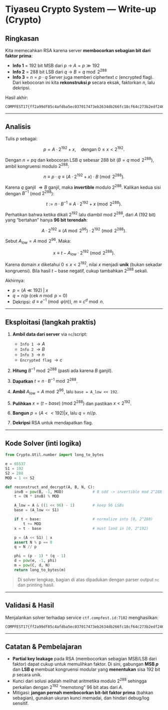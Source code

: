 # Tiyaseu Crypto System — Write-up (Crypto)

## Ringkasan

Kita memecahkan RSA karena server **membocorkan sebagian bit dari faktor prima**:

* **Info 1** = 192 bit MSB dari $p$ → $A = p \gg 192$
* **Info 2** = 288 bit LSB dari $q$ → $B = q \bmod 2^{288}$
* **Info 3** = $n = p \cdot q$
  Server juga memberi ciphertext $c$ (encrypted flag). Dari kebocoran ini kita **rekonstruksi $p$** secara eksak, faktorkan $n$, lalu dekripsi.

Hasil akhir:

```
COMPFEST17{ff2a99df85c4afdba5ec037017473eb2634db266fc18cf64c273b2edf246c383}
```

---

## Analisis

Tulis $p$ sebagai:

$$
p = A \cdot 2^{192} + x,\quad \text{dengan } 0 \le x < 2^{192}.
$$

Dengan $n = pq$ dan kebocoran LSB $q$ sebesar 288 bit ($B = q \bmod 2^{288}$), ambil kongruensi modulo $2^{288}$:

$$
n \equiv p \cdot q \equiv (A\cdot 2^{192} + x)\cdot B \pmod{2^{288}}.
$$

Karena $q$ ganjil $\Rightarrow B$ ganjil, maka **invertible** modulo $2^{288}$. Kalikan kedua sisi dengan $B^{-1}$ (mod $2^{288}$):

$$
t := n \cdot B^{-1} \equiv A\cdot 2^{192} + x \pmod{2^{288}}.
$$

Perhatikan bahwa ketika dikali $2^{192}$ lalu diambil mod $2^{288}$, dari $A$ (192 bit) yang “bertahan” hanya **96 bit terendah**:

$$
A\cdot 2^{192} \equiv (A \bmod 2^{96}) \cdot 2^{192} \pmod{2^{288}}.
$$

Sebut $A_{\text{low}} = A \bmod 2^{96}$. Maka:

$$
x \equiv t - A_{\text{low}} \cdot 2^{192} \pmod{2^{288}}.
$$

Karena domain $x$ diketahui $0 \le x < 2^{192}$, nilai $x$ menjadi **unik** (bukan sekadar kongruensi). Bila hasil $t - \text{base}$ negatif, cukup tambahkan $2^{288}$ sekali.

Akhirnya:

* $p = (A \ll 192) \;|\; x$
* $q = n / p$ (cek $n \bmod p = 0$)
* Dekripsi: $d \equiv e^{-1} \pmod{\varphi(n)}$, $m \equiv c^d \bmod n$.

---

## Eksploitasi (langkah praktis)

1. **Ambil data dari server** via `nc`/script:

   * `Info 1` $\to A$
   * `Info 2` $\to B$
   * `Info 3` $\to n$
   * `Encrypted flag` $\to c$
2. **Hitung** $B^{-1} \bmod 2^{288}$ (pasti ada karena $B$ ganjil).
3. **Dapatkan** $t = n \cdot B^{-1} \bmod 2^{288}$.
4. **Ambil** $A_{\text{low}} = A \bmod 2^{96}$, lalu `base = A_low << 192`.
5. **Pulihkan** $x = (t - base) \;(\text{mod } 2^{288})$ dan pastikan $x < 2^{192}$.
6. **Bangun** $p = (A << 192) | x$, lalu $q = n // p$.
7. **Dekripsi** RSA untuk mendapatkan flag.

---

## Kode Solver (inti logika)

```python
from Crypto.Util.number import long_to_bytes

e = 65537
S1 = 192
S2 = 288
MOD = 1 << S2

def reconstruct_and_decrypt(A, B, N, C):
    invB = pow(B, -1, MOD)             # B odd -> invertible mod 2^288
    t = (N * invB) % MOD

    A_low = A & ((1 << 96) - 1)        # keep 96 LSBs
    base = (A_low << S1)

    if t < base:                       # normalize into [0, 2^288)
        t += MOD
    x = t - base                       # must land in [0, 2^192)

    p = (A << S1) | x
    assert N % p == 0
    q = N // p

    phi = (p - 1) * (q - 1)
    d = pow(e, -1, phi)
    m = pow(C, d, N)
    return long_to_bytes(m)
```

> Di solver lengkap, bagian di atas dipadukan dengan parser output `nc` dan printing hasil.

---

## Validasi & Hasil

Menjalankan solver terhadap service `ctf.compfest.id:7102` menghasilkan:

```
COMPFEST17{ff2a99df85c4afdba5ec037017473eb2634db266fc18cf64c273b2edf246c383}
```

---

## Catatan & Pembelajaran

* **Partial key leakage** pada RSA (membocorkan sebagian MSB/LSB dari faktor) dapat cukup untuk memulihkan faktor. Di sini, gabungan **MSB $p$** dan **LSB $q$** membuat kongruensi modular yang **menentukan** sisa 192 bit $p$ secara unik.
* Kunci dari solusi adalah melihat aritmetika modulo $2^{288}$ sehingga perkalian dengan $2^{192}$ “memotong” 96 bit atas dari $A$.
* Mitigasi: **jangan pernah membocorkan bit-bit faktor prima** (bahkan sebagian), gunakan ukuran kunci memadai, dan hindari debug/log sensitif.
